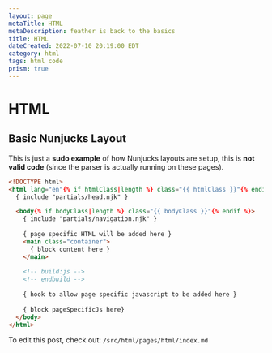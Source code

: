 ```yaml
---
layout: page
metaTitle: HTML
metaDescription: feather is back to the basics
title: HTML
dateCreated: 2022-07-10 20:19:00 EDT
category: html
tags: html code
prism: true
---
```


# HTML

<h2 class="heading-snippet">Basic Nunjucks Layout</h2>

This is just a **sudo example** of how Nunjucks layouts are setup, this is **not valid code** (since the parser is actually running on these pages).

```html
<!DOCTYPE html>
<html lang="en"{% if htmlClass|length %} class="{{ htmlClass }}"{% endif %}>
  { include "partials/head.njk" }

  <body{% if bodyClass|length %} class="{{ bodyClass }}"{% endif %}>
    { include "partials/navigation.njk" }
    
    { page specific HTML will be added here }
    <main class="container">
      { block content here }
    </main>
    
    <!-- build:js -->
    <!-- endbuild -->
    
    { hook to allow page specific javascript to be added here }
    
    { block pageSpecificJs here}
  </body>
</html>
```

To edit this post, check out: `/src/html/pages/html/index.md`